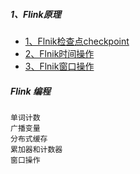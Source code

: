 

##### 1、Flink原理
* [1、Flnik检查点checkpoint](src/main/docs/检查点checkpoint.md)
* [2、Flnik时间操作]()
* [3、Flnik窗口操作]()


##### Flink 编程
    单词计数
    广播变量
    分布式缓存
    累加器和计数器
    窗口操作
